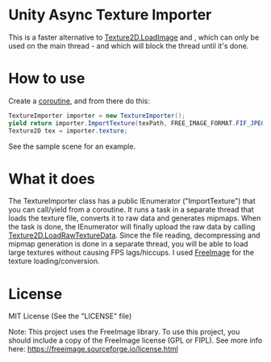 # Unity Async Texture Importer

This is a faster alternative to [Texture2D.LoadImage](https://docs.unity3d.com/530/Documentation/ScriptReference/Texture2D.LoadImage.html) and , which can only be used on the main thread - and which will block the thread until it's done.

# How to use
Create a [coroutine](https://docs.unity3d.com/Manual/Coroutines.html), and from there do this:
```csharp
TextureImporter importer = new TextureImporter();
yield return importer.ImportTexture(texPath, FREE_IMAGE_FORMAT.FIF_JPEG);
Texture2D tex = importer.texture;
```
See the sample scene for an example.

# What it does
The TextureImporter class has a public IEnumerator ("ImportTexture") that you can call/yield from a coroutine. It runs a task in a separate thread that loads the texture file, converts it to raw data and generates mipmaps. When the task is done, the IEnumerator will finally upload the raw data by calling [Texture2D.LoadRawTextureData](https://docs.unity3d.com/ScriptReference/Texture2D.LoadRawTextureData.html).
Since the file reading, decompressing and mipmap generation is done in a separate thread, you will be able to load large textures without causing FPS lags/hiccups.
I used [FreeImage](https://freeimage.sourceforge.io/) for the texture loading/conversion.

# License
 MIT License
 (See the "LICENSE" file)

 Note: This project uses the FreeImage library. To use this project, you should include a copy of the FreeImage license (GPL or FIPL). See more info here: https://freeimage.sourceforge.io/license.html